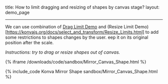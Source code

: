 title: How to limit dragging and resizing of shapes by canvas stage?
layout: demo_page

---

We can use combination of [Drag Limit Demo](https://konvajs.org/docs/drag_and_drop/Simple_Drag_Bounds.html) and (Resize Limit Demo)[https://konvajs.org/docs/select_and_transform/Resize_Limits.html] to add some restrictions to shapes changes by the user.
eep it on its original position after the scale.

_Instructions: try to drag or resize shapes out of canvas._

{% iframe /downloads/code/sandbox/Mirror_Canvas_Shape.html %}

{% include_code Konva Mirror Shape sandbox/Mirror_Canvas_Shape.html %}
